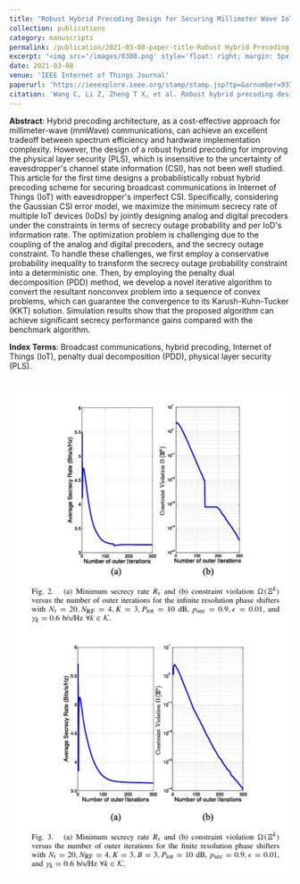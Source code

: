 ```yaml
---
title: "Robust Hybrid Precoding Design for Securing Millimeter Wave IoT Networks Under Secrecy Outage Constraint"
collection: publications
category: manuscripts
permalink: /publication/2021-03-08-paper-title-Robust Hybrid Precoding Design for Securing Millimeter Wave IoT Networks Under Secrecy Outage Constraint
excerpt: "<img src='/images/0308.png' style='float: right; margin: 5px;'>The paper proposes a robust hybrid precoding scheme for securing mmWave IoT networks under secrecy outage constraints. It maximizes the minimum secrecy rate among IoT devices by jointly optimizing analog and digital precoders using the PDD method, achieving significant performance gains."
date: 2021-03-08
venue: 'IEEE Internet of Things Journal'
paperurl: 'https://ieeexplore.ieee.org/stamp/stamp.jsp?tp=&arnumber=9372293'
citation: 'Wang C, Li Z, Zheng T X, et al. Robust hybrid precoding design for securing millimeter-wave IoT networks under secrecy outage constraint[J]. IEEE Internet of Things Journal, 2021, 8(16): 13024-13038.'
---
```




**Abstract**: Hybrid precoding architecture, as a cost-effective approach for millimeter-wave (mmWave) communications, can achieve an excellent tradeoff between spectrum efficiency and hardware implementation complexity. However, the design of a robust hybrid precoding for improving the physical layer security (PLS), which is insensitive to the uncertainty of eavesdropper's channel state information (CSI), has not been well studied. This article for the first time designs a probabilistically robust hybrid precoding scheme for securing broadcast communications in Internet of Things (IoT) with eavesdropper's imperfect CSI. Specifically, considering the Gaussian CSI error model, we maximize the minimum secrecy rate of multiple IoT devices (IoDs) by jointly designing analog and digital precoders under the constraints in terms of secrecy outage probability and per IoD's information rate. The optimization problem is challenging due to the coupling of the analog and digital precoders, and the secrecy outage constraint. To handle these challenges, we first employ a conservative probability inequality to transform the secrecy outage probability constraint into a deterministic one. Then, by employing the penalty dual decomposition (PDD) method, we develop a novel iterative algorithm to convert the resultant nonconvex problem into a sequence of convex problems, which can guarantee the convergence to its Karush-Kuhn-Tucker (KKT) solution. Simulation results show that the proposed algorithm can achieve significant secrecy performance gains compared with the benchmark algorithm. 


**Index Terms**: Broadcast communications, hybrid precoding, Internet of Things (IoT), penalty dual decomposition (PDD), physical layer security (PLS).


<br/><img src='/images/RHP.png' width = "600">
